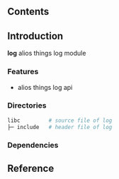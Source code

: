 ## Contents

## Introduction
**log** alios things log module

### Features
- alios things log api

### Directories

```sh
libc         # source file of log
├─ include   # header file of log
```

### Dependencies

## Reference
